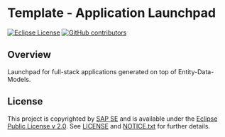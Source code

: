 # Template - Application Launchpad

[![Eclipse License](http://img.shields.io/badge/license-Eclipse-brightgreen.svg)](LICENSE)
[![GitHub contributors](https://img.shields.io/github/contributors/dirigiblelabs/template-v3-application-launchpad.svg)](https://github.com/dirigiblelabs/template-v3-application-launchpad/graphs/contributors)


## Overview

Launchpad for full-stack applications generated on top of Entity-Data-Models.

## License

This project is copyrighted by [SAP SE](http://www.sap.com/) and is available under the [Eclipse Public License v 2.0](https://www.eclipse.org/legal/epl-v20.html). See [LICENSE](LICENSE) and [NOTICE.txt](NOTICE.txt) for further details.
